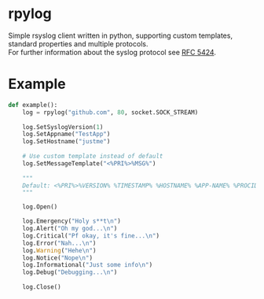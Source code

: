 # rpylog
Simple rsyslog client written in python, supporting custom templates, standard properties and multiple protocols.   
For further information about the syslog protocol see <a href="https://tools.ietf.org/html/rfc5424">RFC 5424</a>.

# Example

```python
def example():
    log = rpylog("github.com", 80, socket.SOCK_STREAM)
    
    log.SetSyslogVersion(1)
    log.SetAppname("TestApp")
    log.SetHostname("justme")
    
    # Use custom template instead of default
    log.SetMessageTemplate("<%PRI%>%MSG%")
    
    """
    Default: <%PRI%>%VERSION% %TIMESTAMP% %HOSTNAME% %APP-NAME% %PROCID% %MSGID% %MSG%
    """

    log.Open()

    log.Emergency("Holy s**t\n")
    log.Alert("Oh my god...\n")
    log.Critical("Pf okay, it's fine...\n")
    log.Error("Nah...\n")
    log.Warning("Hehe\n")
    log.Notice("Nope\n")
    log.Informational("Just some info\n")
    log.Debug("Debugging...\n")
    
    log.Close()
```

